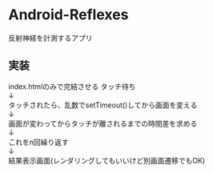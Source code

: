 # Android-Reflexes
反射神経を計測するアプリ

## 実装 
index.htmlのみで完結させる
タッチ待ち  
↓  
タッチされたら、乱数でsetTimeout()してから画面を変える  
↓  
画面が変わってからタッチが離されるまでの時間差を求める  
↓  
これをn回繰り返す  
↓  
結果表示画面(レンダリングしてもいいけど別画面遷移でもOK)
